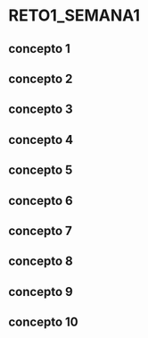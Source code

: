 # RETO1_SEMANA1

## concepto 1

## concepto 2

## concepto 3

## concepto 4

## concepto 5

## concepto 6

## concepto 7

## concepto 8

## concepto 9

## concepto 10

